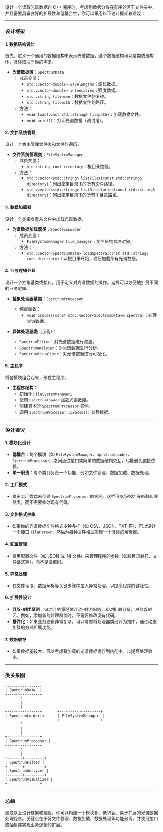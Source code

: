 设计一个读取光谱数据的 C++ 程序时，考虑到数据分散在有序的若干文件夹中，并且需要具备良好的扩展性和低耦合性，你可以采用以下设计框架和建议：

---

### **设计框架**

#### **1. 数据结构设计**
首先，定义一个通用的数据结构来表示光谱数据。这个数据结构可以是类或结构体，具体取决于你的需求。

- **光谱数据类**：`SpectrumData`
  - 成员变量：
    - `std::vector<double> wavelengths`：波长数据。
    - `std::vector<double> intensities`：强度数据。
    - `std::string filename`：数据文件的名称。
    - `std::string filepath`：数据文件的路径。
  - 方法：
    - `void load(const std::string& filepath)`：加载数据文件。
    - `void print()`：打印光谱数据（调试用）。

#### **2. 文件系统管理**
设计一个类来管理文件夹和文件的遍历。

- **文件系统管理类**：`FileSystemManager`
  - 成员变量：
    - `std::string root_directory`：根目录路径。
  - 方法：
    - `std::vector<std::string> listFiles(const std::string& directory)`：列出指定目录下的所有文件路径。
    - `std::vector<std::string> listDirectories(const std::string& directory)`：列出指定目录下的所有子目录路径。

#### **3. 数据加载器**
设计一个类来负责从文件中加载光谱数据。

- **光谱数据加载器类**：`SpectrumLoader`
  - 成员变量：
    - `FileSystemManager file_manager`：文件系统管理对象。
  - 方法：
    - `std::vector<SpectrumData> loadSpectra(const std::string& root_directory)`：从根目录开始，递归加载所有光谱数据。

#### **4. 业务逻辑处理**
设计一个抽象基类或接口，用于定义对光谱数据的操作。这样可以方便地扩展不同的业务逻辑。

- **抽象处理器基类**：`SpectrumProcessor`
  - 纯虚函数：
    - `void process(const std::vector<SpectrumData>& spectra)`：处理光谱数据。

- **具体处理器类**（示例）：
  - `SpectrumFilter`：对光谱数据进行滤波。
  - `SpectrumAnalyzer`：对光谱数据进行分析。
  - `SpectrumVisualizer`：对光谱数据进行可视化。

#### **5. 主程序**
将各模块组合起来，形成主程序。

- **主程序结构**：
  - 初始化 `FileSystemManager`。
  - 使用 `SpectrumLoader` 加载光谱数据。
  - 创建具体的 `SpectrumProcessor` 实例。
  - 调用 `SpectrumProcessor::process()` 处理数据。

---

### **设计建议**

#### **1. 模块化设计**
- **低耦合**：每个模块（如 `FileSystemManager`、`SpectrumLoader`、`SpectrumProcessor`）之间通过接口或简单的数据结构交互，尽量避免直接依赖。
- **单一职责**：每个类只负责一个功能，例如文件管理、数据加载、数据处理。

#### **2. 工厂模式**
- 使用工厂模式来创建 `SpectrumProcessor` 的实例。这样可以轻松扩展新的处理器类，而不需要修改现有代码。

#### **3. 文件格式抽象**
- 如果你的光谱数据文件格式多种多样（如 CSV、JSON、TXT 等），可以设计一个接口 `FileParser`，然后为每种文件格式实现一个具体的解析器。

#### **4. 配置管理**
- 使用配置文件（如 JSON 或 INI 文件）来管理程序的参数（如根目录路径、文件格式等），而不是硬编码。

#### **5. 异常处理**
- 在文件读取、数据解析等关键步骤中加入异常处理，以提高程序的健壮性。

#### **6. 扩展性设计**
- **开放-封闭原则**：设计时尽量遵循开放-封闭原则，即对扩展开放，对修改封闭。例如，添加新的处理器类时，不需要修改现有代码。
- **插件化**：如果业务逻辑非常复杂，可以考虑将处理器类设计为插件，通过动态加载的方式扩展功能。

#### **7. 数据缓存**
- 如果数据量较大，可以考虑将加载的光谱数据缓存到内存中，以提高处理效率。

---

### **类关系图**

```
+---------------+
| SpectrumData  |
+---------------+
       ^
       |
       |
+---------------+       +-------------------+
| SpectrumLoader|<------| FileSystemManager  |
+---------------+       +-------------------+
       ^
       |
       |
+---------------+
| SpectrumProcessor |
+---------------+
       ^
       |
+-------+---------+
| SpectrumFilter |
+-------+---------+
| SpectrumAnalyzer |
+-------+---------+
| SpectrumVisualizer |
+---------------+
```

---

### **总结**
通过以上设计框架和建议，你可以构建一个模块化、低耦合、易于扩展的光谱数据处理程序。关键点在于将文件管理、数据加载、数据处理等功能分离，并使用接口或抽象类实现业务逻辑的扩展。